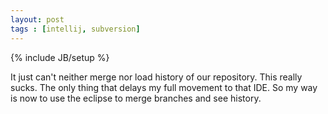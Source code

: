 ```yaml
---
layout: post
tags : [intellij, subversion]
---
```

{% include JB/setup %}

It just can't neither merge nor load history of our repository. This really sucks. The only thing that delays my full movement to that IDE. So my way is now to use the eclipse to merge branches and see history.
